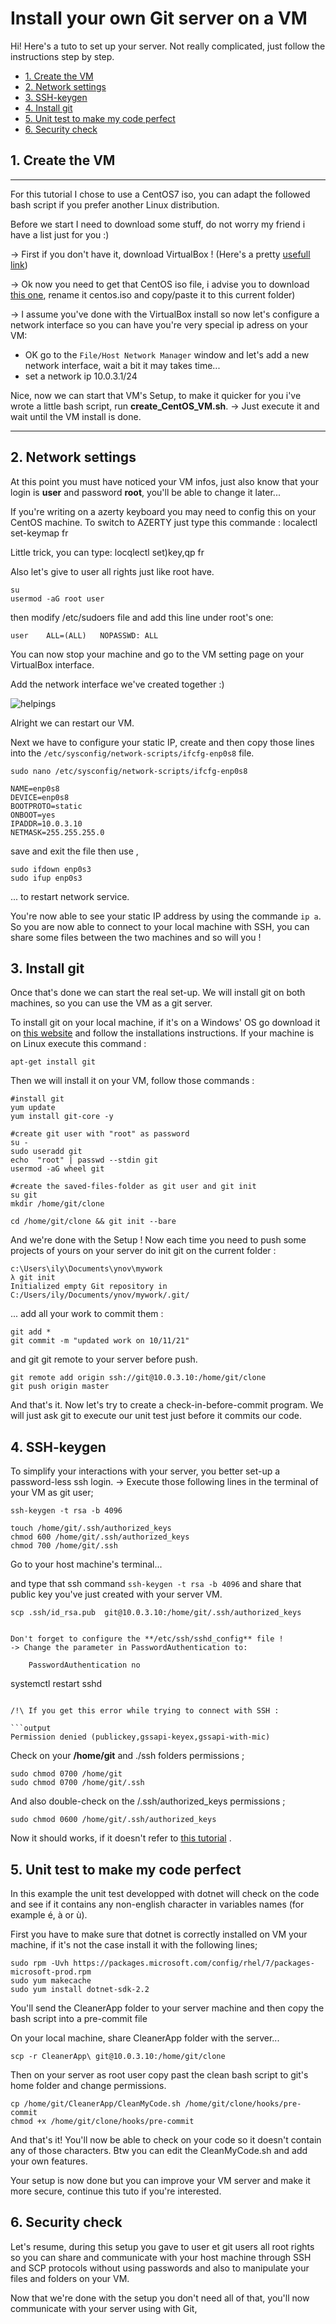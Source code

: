 # Install your own Git server on a VM


Hi! Here's  a tuto to set up your server. Not really complicated, just follow the instructions step by step.

  - [1. Create the VM](#1-create-the-vm)
  - [2. Network settings](#2-network-settings)
  - [3. SSH-keygen](#3-ssh-keygen)
  - [4. Install git](#4-install-git)
  - [5. Unit test to make my code perfect](#5-unit-test-to-make-my-code-perfect)
  - [6. Security check](#6-security-check)

## 1. Create the VM

---

For this tutorial I chose to use a CentOS7 iso, you can adapt the followed bash script if you prefer another Linux distribution.

Before we start I need to download some stuff, do not worry my friend i have a list just for you :)

-> First if you don't have it, download VirtualBox ! (Here's a pretty [usefull link](https://www.virtualbox.org/wiki/Downloads))

-> Ok now you need to get that CentOS iso file, i advise you to download  [this one](https://www.centos.org/download/), rename it centos.iso and copy/paste it to this current folder)

-> I assume you've done with the VirtualBox install so now let's configure a network interface so you can have you're very special ip adress on your VM:
-  OK go to the `File/Host Network Manager`  window and let's add a new network interface, wait a bit it may takes time...
- set a network ip 10.0.3.1/24


Nice, now we can start that VM's Setup, to make it quicker for you i've wrote a little bash script, run **create_CentOS_VM.sh**.
-> Just execute it and wait until the VM install is done. 

---
## 2. Network settings

At this point you must have noticed your VM infos, just also know that your login is **user** and password **root**, you'll be able to change it later...

If you're writing on a azerty keyboard you may need to config this on your CentOS machine.
To switch to AZERTY just type this commande :
localectl set-keymap fr

Little trick, you can type:
locqlectl set)key,qp fr

Also let's give to user all rights just like root have.

    su
    usermod -aG root user
then modify /etc/sudoers file and add this line under root's one:

    user	ALL=(ALL)	NOPASSWD: ALL

You can now stop your machine and go to the VM setting page on your VirtualBox interface.

Add the network interface we've created together :)

![helpings](https://cdn.discordapp.com/attachments/889061317321838627/905803252736622632/unknown.png)

Alright we can restart our VM.

Next we have to configure your static IP, create and then copy those lines into the `/etc/sysconfig/network-scripts/ifcfg-enp0s8` file.

```
sudo nano /etc/sysconfig/network-scripts/ifcfg-enp0s8
```
```
NAME=enp0s8
DEVICE=enp0s8
BOOTPROTO=static
ONBOOT=yes
IPADDR=10.0.3.10
NETMASK=255.255.255.0
```
save and exit the file then use ,
```
sudo ifdown enp0s3
sudo ifup enp0s3
```
... to restart network service.

You're now able to see your static IP address by using the commande `ip a`.
So you are now able to connect to your local machine with SSH, you can share some files between the two machines and so will you !

## 3. Install git

Once that's done we can start the real set-up.
We will install git on both machines, so you can use the VM as a git server.

To install git on your local machine, if it's on a Windows' OS go download it on [this website](https://git-scm.com/download/win) and follow the installations instructions. 
If your machine is on Linux execute this command :

    apt-get install git

Then we will install it on your VM, follow those commands :
```
#install git
yum update
yum install git-core -y

#create git user with "root" as password
su -
sudo useradd git
echo  "root" | passwd --stdin git
usermod -aG wheel git

#create the saved-files-folder as git user and git init
su git
mkdir /home/git/clone

cd /home/git/clone && git init --bare
```

And we're done with the Setup !
Now each time you need to push some projects of yours on your server do 
init git on the current folder :

```
c:\Users\ily\Documents\ynov\mywork
λ git init
Initialized empty Git repository in C:/Users/ily/Documents/ynov/mywork/.git/
```
... add all your work to commit them :

    git add *
    git commit -m "updated work on 10/11/21"

and git git remote to your server before push.

    git remote add origin ssh://git@10.0.3.10:/home/git/clone
    git push origin master
And that's it.
Now let's try to create a check-in-before-commit program.
We will just ask git to execute our unit test just before it commits our code.

## 4. SSH-keygen

To simplify your interactions with your server, you better set-up a password-less ssh login. 
-> Execute those following lines in the terminal of your VM as git user;

```
ssh-keygen -t rsa -b 4096

touch /home/git/.ssh/authorized_keys
chmod 600 /home/git/.ssh/authorized_keys
chmod 700 /home/git/.ssh
```
Go to your host machine's terminal...

and type that ssh command `ssh-keygen -t rsa -b 4096` and share that public key you've just created with your server VM.
```
scp .ssh/id_rsa.pub  git@10.0.3.10:/home/git/.ssh/authorized_keys


Don't forget to configure the **/etc/ssh/sshd_config** file !
-> Change the parameter in PasswordAuthentication to:

    PasswordAuthentication no
```
systemctl restart sshd
```

/!\ If you get this error while trying to connect with SSH : 

```output
Permission denied (publickey,gssapi-keyex,gssapi-with-mic)
``` 

Check on your **/home/git** and ./ssh folders permissions ; 

    sudo chmod 0700 /home/git
    sudo chmod 0700 /home/git/.ssh

And also double-check on the /.ssh/authorized_keys permissions ;

    sudo chmod 0600 /home/git/.ssh/authorized_keys

Now it should works, if it doesn't refer to [this tutorial](https://phoenixnap.com/kb/ssh-permission-denied-publickey) .


## 5. Unit test to make my code perfect

In this example the unit test developped with dotnet will check on the code and see if it contains any non-english character in variables names (for example é, à or ù).

First you have to make sure that dotnet is correctly installed on VM your machine, if it's not the case install it with the following lines;

    sudo rpm -Uvh https://packages.microsoft.com/config/rhel/7/packages-microsoft-prod.rpm
    sudo yum makecache
    sudo yum install dotnet-sdk-2.2



You'll send the CleanerApp folder to your server machine and then copy the bash script into a pre-commit file

On your local machine, share CleanerApp folder with the server...

    scp -r CleanerApp\ git@10.0.3.10:/home/git/clone

Then on your server as root user copy past the clean bash script to git's home folder and change permissions.

    cp /home/git/CleanerApp/CleanMyCode.sh /home/git/clone/hooks/pre-commit
    chmod +x /home/git/clone/hooks/pre-commit

And that's it! You'll now be able to check on your code so it doesn't contain any of those characters. Btw you can edit the CleanMyCode.sh and add your own features.

Your setup is now done but you can improve your VM server and make it more secure, continue this tuto if you're interested.

## 6. Security check

Let's resume, during this setup you gave to user et git users all root rights so you can share and communicate with your host machine through SSH and SCP protocols without using passwords and also to manipulate your files and folders on your VM. 

Now that we're done with the setup you don't need all of that, you'll now communicate with your server using with Git, 
